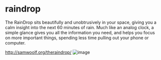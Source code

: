 # raindrop
The RainDrop sits beautifully and unobtrusively in your space, giving you a calm insight into the next 60 minutes of rain. Much like an analog clock, a simple glance gives you all the information you need, and helps you focus on more important things, spending less time pulling out your phone or computer.

http://samwoolf.org/theraindrop/ 
![image](https://github.com/swoolf/raindrop/assets/17832562/f702a03f-7f6a-4a58-a821-579522995425)

